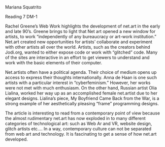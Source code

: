Mariana Squatrito 

Reading 7 DM-1

Rachel Greene’s Web Work highlights the development of net.art in the early and late 90’s. Greene brings to light that Net art opened a new window for artists, to work “independently of any bureaucracy or art-work institution.” Net.art created new opportunities for artists’ collaborate and experiment with other artists all over the world. Artists, such as the creators behind Jodi.org, wanted to either expose code or work with “glitched” code. Many of the sites are interactive in an effort to get viewers to understand and work with the basic elements of their computer. 

Net.artists often have a political agenda. Their choice of medium opens up access to express their thoughts internationally. Anna de Haan is one such artists with a particular interest in “cyberfeminism.” However, her works were not met with much enthusiasm. On the other hand, Russian artist Olia Lialina, worked her way up as an accomplished female net.artist due to her elegant designs. Lialina’s piece, My Boyfriend Came Back from the War, is a strong example of her aesthetically pleasing “frame” programming designs. 

The article is interesting to read from a contemporary point of view because the almost rudimentary net.art has now exploded in to many different categories of technological art: such as Web Ar and VR, website design, glitch artists etc…. In a way, contemporary culture can not be separated from web art and technology. It is fascinating to get a sense of how net.art developed. 
